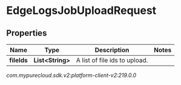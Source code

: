 # EdgeLogsJobUploadRequest


## Properties

| Name | Type | Description | Notes |
| ------------ | ------------- | ------------- | ------------- |
| **fileIds** | **List&lt;String&gt;** | A list of file ids to upload. |  |




_com.mypurecloud.sdk.v2:platform-client-v2:219.0.0_
